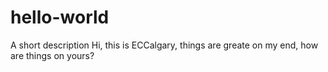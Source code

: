 # hello-world
A short description
Hi, this is ECCalgary, 
things are greate on my end, how are things on yours?
